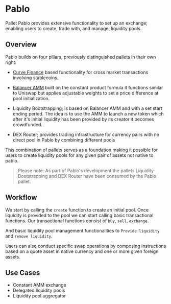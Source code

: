 # Pablo
Pallet Pablo provides extensive functionality to set up an exchange; enabling users to create, trade with, and manage, liquidity pools.


## Overview
Pablo builds on four pillars, previously distinguished pallets in their own right: 

- [Curve Finance](https://curve.fi/files/stableswap-paper.pdf) based functionality for cross market transactions involving stablecoins.

- [Balancer AMM](https://balancer.fi/whitepaper.pdf) built on the constant product formula it functions similar to Uniswap but applies adjustable weights to set a price difference at pool initialization.

- Liquidity Bootstrapping; is based on Balancer AMM and with a set start ending period. The idea is to use the AMM to launch a new token which after it's initial liquidity has been provided by its creator it becomes crowdfunded.

- DEX Router; provides trading infrastructure for currency pairs with no direct pool in Pablo by combining different pools 

This combination of pallets serves as a foundation making it possible for users to create liquidity pools for any given pair of assets not native to pablo.
> Please note: As part of Pablo's development the pallets Liquidity Bootstrapping and DEX Router have been consumed by the Pablo pallet.


## Workflow
We start by calling the `create` function to create an initial pool. Once liquidity is provided to the pool we can start calling basic transactional functions.
Our transactional functions consist of `buy`, `sell`, `exchange`.

And basic liquidity pool management functionalities to `Provide liquidity` and `remove liquidity`.

Users can also conduct specific swap operations by composing instructions based on a quote asset in native currency and one or more given foreign assets.


## Use Cases
- Constant AMM exchange
- Delegated liquidity pools
- Liquidity pool aggregator